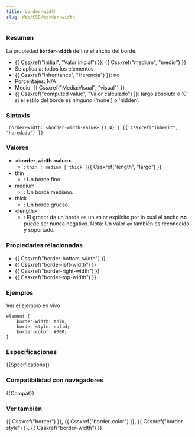 ```yaml
---
title: border-width
slug: Web/CSS/border-width
---
```


### Resumen

La propiedad **`border-width`** define el ancho del borde.

- {{ Cssxref("initial", "Valor inicial") }}: {{ Cssxref("medium", "medio") }}
- Se aplica a: todos los elementos
- {{ Cssxref("inheritance", "Herencia") }}: no
- Porcentajes: N/A
- Medio: {{ Cssxref("Media:Visual", "visual") }}
- {{ Cssxref("computed value", "Valor calculado") }}: largo absoluto o '0' si el estilo del borde es _ninguno_ ('none') o 'hidden'.

### Sintaxis

```
 border-width: <border-width-value> {1,4} | {{ Cssxref("inherit", "heredado") }}
```

### Valores

- **\<border-width-value>**
  - : `thin | medium | thick |`{{ Cssxref("length", "largo") }}
- thin
  - : Un borde fino.
- medium
  - : Un borde mediano.
- thick
  - : Un borde grueso.
- \<length>
  - : El grosor de un borde es un valor explícito por lo cual el ancho **no** puede ser nunca negativo.
    Nota: Un valor `em` también es reconocido y soportado.

### Propiedades relacionadas

- {{ Cssxref("border-bottom-width") }}
- {{ Cssxref("border-left-width") }}
- {{ Cssxref("border-right-width") }}
- {{ Cssxref("border-top-width") }}

### Ejemplos

[V](/samples/cssref/border.html)er el ejemplo en vivo

```
element {
    border-width: thin;
    border-style: solid;
    border-color: #000;
}
```

### Especificaciones

{{Specifications}}

### Compatibilidad con navegadores

{{Compat}}

### Ver también

{{ Cssxref("border") }}, {{ Cssxref("border-color") }}, {{ Cssxref("border-style") }}, {{ Cssxref("border-width") }}
